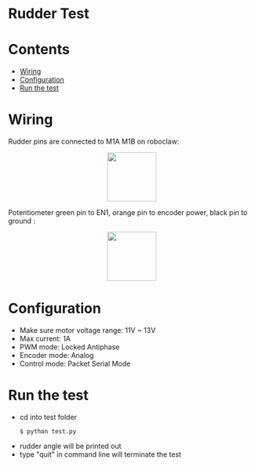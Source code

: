 # Rudder Test

# Contents

- [Wiring](#wiring)
- [Configuration](#configuration)
- [Run the test](#runthetest)

# Wiring
Rudder pins are connected to M1A M1B on roboclaw:
<p align="center"><img src="https://user-images.githubusercontent.com/47678311/150372742-87883759-2e3b-4509-8113-fe85f6c1f0c5.jpeg" | width=100></p >

Potentiometer green pin to EN1, orange pin to encoder power, black pin to ground :
<p align="center"><img src="https://user-images.githubusercontent.com/47678311/150373292-7378792c-87cf-4b3a-83c0-51150ad1509f.jpeg" | width=100></p >

# Configuration
* Make sure motor voltage range: 11V ~ 13V
* Max current: 1A
* PWM mode: Locked Antiphase
* Encoder mode: Analog
* Control mode: Packet Serial Mode

# Run the test

* cd into test folder 
   ```
   $ python test.py
   ```
* rudder angle will be printed out
* type "quit" in command line will terminate the test
